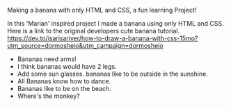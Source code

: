 Making a banana with only HTML and CSS, a fun learning Project! 


In this 'Marian' inspired project I made a banana using only HTML and CSS.
Here is a link to the original developers cute banana tutorial.
https://dev.to/isarisariver/how-to-draw-a-banana-with-css-15mo?utm_source=dormosheio&utm_campaign=dormosheio  



- Bananas need arms!
- I think bananas would have 2 legs.
- Add some sun glasses. bananas like to be outside in the sunshine.
- All Bananas know how to dance.
- Bananas like to be on the beach. 
- Where's the monkey?